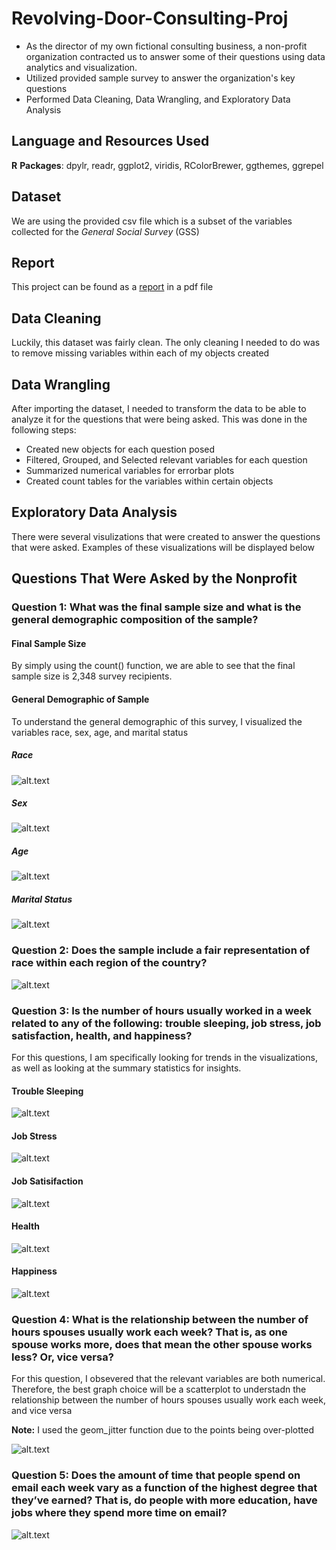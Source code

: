 # Revolving-Door-Consulting-Proj
* As the director of my own fictional consulting business, a non-profit organization contracted us to answer some of their questions using data analytics and visualization. 
* Utilized provided sample survey to answer the organization's key questions 
* Performed Data Cleaning, Data Wrangling, and Exploratory Data Analysis

## Language and Resources Used
**R**
**Packages**: dpylr, readr, ggplot2, viridis, RColorBrewer, ggthemes, ggrepel

## Dataset
We are using the provided csv file which is a subset of the variables collected for the *General Social Survey* (GSS) 

## Report
This project can be found as a [report](https://github.com/darienlizano/Revolving-Door-Consulting-Proj/blob/main/Project1Final_without_output_code.pdf) in a pdf file

## Data Cleaning
Luckily, this dataset was fairly clean. The only cleaning I needed to do was to remove missing variables within each of my objects created

## Data Wrangling
After importing the dataset, I needed to transform the data to be able to analyze it for the questions that were being asked. This was done in the following steps:

* Created new objects for each question posed
* Filtered, Grouped, and Selected relevant variables for each question
* Summarized numerical variables for errorbar plots
* Created count tables for the variables within certain objects 

## Exploratory Data Analysis 
There were several visulizations that were created to answer the questions that were asked. Examples of these visualizations will be displayed below

## Questions That Were Asked by the Nonprofit

### Question 1: What was the final sample size and what is the general demographic composition of the sample?
#### Final Sample Size
By simply using the count() function, we are able to see that the final sample size is 2,348 survey recipients.

#### General Demographic of Sample
To understand the general demographic of this survey, I visualized the variables race, sex, age, and marital status

##### Race
![alt.text](https://github.com/darienlizano/Revolving-Door-Consulting-Proj/blob/main/distribution_of_race.png)

##### Sex
![alt.text](https://github.com/darienlizano/Revolving-Door-Consulting-Proj/blob/main/distribution_of_sex.png)

##### Age
![alt.text](https://github.com/darienlizano/Revolving-Door-Consulting-Proj/blob/main/distribution_of_age.png)

##### Marital Status
![alt.text](https://github.com/darienlizano/Revolving-Door-Consulting-Proj/blob/main/distribution_of_martstatus.png)

### Question 2: Does the sample include a fair representation of race within each region of the country?
![alt.text](https://github.com/darienlizano/Revolving-Door-Consulting-Proj/blob/main/race_within_region.png)

### Question 3: Is the number of hours usually worked in a week related to any of the following: trouble sleeping, job stress, job satisfaction, health, and happiness?
For this questions, I am specifically looking for trends in the visualizations, as well as looking at the summary statistics for insights.

#### Trouble Sleeping
![alt.text](https://github.com/darienlizano/Revolving-Door-Consulting-Proj/blob/main/hrs_sleeping.png)

#### Job Stress
![alt.text](https://github.com/darienlizano/Revolving-Door-Consulting-Proj/blob/main/hrs_stress.png)

#### Job Satisifaction
![alt.text](https://github.com/darienlizano/Revolving-Door-Consulting-Proj/blob/main/hrs_satis.png)

#### Health
![alt.text](https://github.com/darienlizano/Revolving-Door-Consulting-Proj/blob/main/hrs_satis.png)

#### Happiness
![alt.text](https://github.com/darienlizano/Revolving-Door-Consulting-Proj/blob/main/hrs_health.png)

### Question 4: What is the relationship between the number of hours spouses usually work each week? That is, as one spouse works more, does that mean the other spouse works less? Or, vice versa?
For this question, I obsevered that the relevant variables are both numerical. Therefore, the best graph choice will be a scatterplot to understadn the relationship between the number of hours spouses usually work each week, and vice versa

**Note:** I used the geom_jitter function due to the points being over-plotted

![alt.text](https://github.com/darienlizano/Revolving-Door-Consulting-Proj/blob/main/hrs.spouse.png)

### Question 5: Does the amount of time that people spend on email each week vary as a function of the highest degree that they’ve earned? That is, do people with more education, have jobs where they spend more time on email?

![alt.text]()

